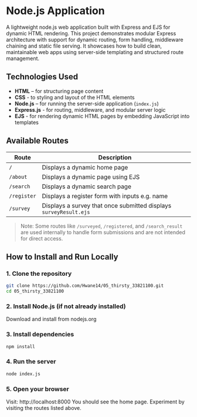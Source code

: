 
# Node.js Application

A lightweight node.js web application built with Express and EJS for dynamic HTML rendering. This project demonstrates modular Express architecture with support for dynamic routing, form handling, middleware chaining and static file serving. It showcases how to build clean, maintainable web apps using server-side templating and structured route management.

## Technologies Used

- **HTML** – for structuring page content
- **CSS** - to styling and layout of the HTML elements
- **Node.js** – for running the server-side application (`index.js`)
- **Express.js** - for routing, middleware, and modular server logic
- **EJS** - for rendering dynamic HTML pages by embedding JavaScript into templates

## Available Routes

| Route            | Description                                                                |
|------------------|----------------------------------------------------------------------------|
| `/`              | Displays a dynamic home page                                               |
| `/about`         | Displays a dynamic page using EJS                                          |
| `/search`        | Displays a dynamic search page                                             |
| `/register`      | Displays a register form with inputs e.g. name                             |
| `/survey`        | Displays a survey that once submitted displays `surveyResult.ejs`          |

> Note: Some routes like `/surveyed`, `/registered`, and `/search_result` are used internally to handle form submissions and are not intended for direct access.

## How to Install and Run Locally

### 1. Clone the repository
```bash
git clone https://github.com/Hwane14/05_thirsty_33821100.git
cd 05_thirsty_33821100 
```

### 2. Install Node.js (if not already installed)
Download and install from nodejs.org

### 3. Install dependencies
```bash
npm install
```

### 4. Run the server
```bash
node index.js
```

### 5. Open your browser
Visit: http://localhost:8000
You should see the home page. Experiment by visiting the routes listed above.